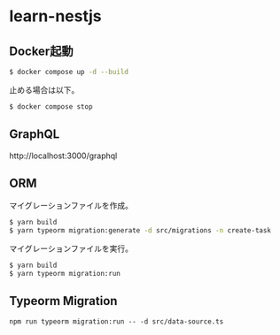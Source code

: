 # learn-nestjs
## Docker起動
```sh
$ docker compose up -d --build
```

止める場合は以下。
```sh
$ docker compose stop
```

## GraphQL
http://localhost:3000/graphql

## ORM
マイグレーションファイルを作成。
```bash
$ yarn build
$ yarn typeorm migration:generate -d src/migrations -n create-task
```

マイグレーションファイルを実行。
```bash
$ yarn build
$ yarn typeorm migration:run
```

## Typeorm Migration
```
npm run typeorm migration:run -- -d src/data-source.ts
```